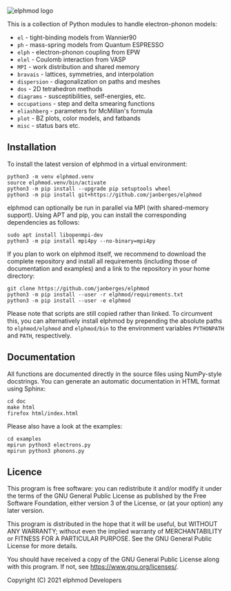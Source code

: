 ![elphmod logo](https://raw.githubusercontent.com/janberges/elphmod/master/logo/logo.svg)

This is a collection of Python modules to handle electron-phonon models:

* `el` - tight-binding models from Wannier90
* `ph` - mass-spring models from Quantum ESPRESSO
* `elph` - electron-phonon coupling from EPW
* `elel` - Coulomb interaction from VASP
* `MPI` - work distribution and shared memory
* `bravais` - lattices, symmetries, and interpolation
* `dispersion` - diagonalization on paths and meshes
* `dos` - 2D tetrahedron methods
* `diagrams` - susceptibilities, self-energies, etc.
* `occupations` - step and delta smearing functions
* `eliashberg` - parameters for McMillan's formula
* `plot` - BZ plots, color models, and fatbands
* `misc` - status bars etc.

## Installation

To install the latest version of elphmod in a virtual environment:

    python3 -m venv elphmod.venv
    source elphmod.venv/bin/activate
    python3 -m pip install --upgrade pip setuptools wheel
    python3 -m pip install git+https://github.com/janberges/elphmod

elphmod can optionally be run in parallel via MPI (with shared-memory support).
Using APT and pip, you can install the corresponding dependencies as follows:

    sudo apt install libopenmpi-dev
    python3 -m pip install mpi4py --no-binary=mpi4py

If you plan to work on elphmod itself, we recommend to download the complete
repository and install all requirements (including those of documentation and
examples) and a link to the repository in your home directory:

    git clone https://github.com/janberges/elphmod
    python3 -m pip install --user -r elphmod/requirements.txt
    python3 -m pip install --user -e elphmod

Please note that scripts are still copied rather than linked. To circumvent
this, you can alternatively install elphmod by prepending the absolute paths to
`elphmod/elphmod` and `elphmod/bin` to the environment variables `PYTHONPATH`
and `PATH`, respectively.

## Documentation

All functions are documented directly in the source files using NumPy-style
docstrings. You can generate an automatic documentation in HTML format using
Sphinx:

    cd doc
    make html
    firefox html/index.html

Please also have a look at the examples:

    cd examples
    mpirun python3 electrons.py
    mpirun python3 phonons.py

## Licence

This program is free software: you can redistribute it and/or modify it under
the terms of the GNU General Public License as published by the Free Software
Foundation, either version 3 of the License, or (at your option) any later
version.

This program is distributed in the hope that it will be useful, but WITHOUT ANY
WARRANTY; without even the implied warranty of MERCHANTABILITY or FITNESS FOR A
PARTICULAR PURPOSE. See the GNU General Public License for more details.

You should have received a copy of the GNU General Public License along with
this program. If not, see <https://www.gnu.org/licenses/>.

Copyright (C) 2021 elphmod Developers
